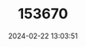 ---
title: "153670"
category: "Engaewa reducta"
draft: false
date: 2024-02-22 13:03:51
languages:
  English: ["Dunsborough Burrowing Crayfish"]
---
